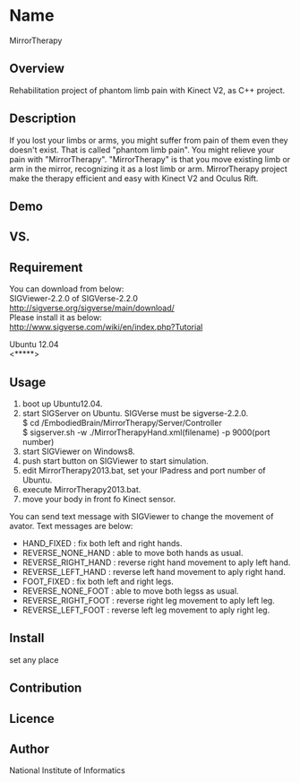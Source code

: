 Name  
====  
MirrorTherapy  

## Overview  
 Rehabilitation project of phantom limb pain with Kinect V2, as C++ project.

## Description  
 If you lost your limbs or arms, you might suffer from pain of them even they doesn't exist. 
 That is called "phantom limb pain". You might relieve your pain with "MirrorTherapy". 
 "MirrorTherapy" is that you move existing limb or arm in the  mirror, recognizing it as a lost limb or arm. 
 MirrorTherapy project make the therapy efficient and easy with Kinect V2 and Oculus Rift. 

## Demo  

## VS. 

## Requirement  

 You can download from below:  
 SIGViewer-2.2.0 of SIGVerse-2.2.0   
 <http://sigverse.org/sigverse/main/download/>  
 Please install it as below:  
 <http://www.sigverse.com/wiki/en/index.php?Tutorial>   
 
 Ubuntu 12.04  
 <*****>  
   
## Usage  
 1. boot up Ubuntu12.04.  
 2. start SIGServer on Ubuntu. SIGVerse must be sigverse-2.2.0.  
    $ cd /EmbodiedBrain/MirrorTherapy/Server/Controller  
    $ sigserver.sh -w ./MirrorTherapyHand.xml(filename) -p 9000(port number)  
 3. start SIGViewer on Windows8.  
 4. push start button on SIGViewer to start simulation.  
 5. edit MirrorTherapy2013.bat, set your IPadress and port number of Ubuntu.  
 6. execute MirrorTherapy2013.bat.  
 7. move your body in front fo Kinect sensor.  

You can send text message with SIGViewer to change the movement of avator. Text messages are below:
* HAND_FIXED            : fix both left and right hands.
* REVERSE_NONE_HAND     : able to move both hands as usual.
* REVERSE_RIGHT_HAND    : reverse right hand movement to aply left hand.
* REVERSE_LEFT_HAND     : reverse left hand movement to aply right hand.
* FOOT_FIXED            : fix both left and right legs.
* REVERSE_NONE_FOOT     : able to move both legss as usual.
* REVERSE_RIGHT_FOOT    : reverse right leg movement to aply left leg.
* REVERSE_LEFT_FOOT     : reverse left leg movement to aply right leg.


## Install  
 set any place  

## Contribution  

## Licence  

## Author  
 National Institute of Informatics  
 